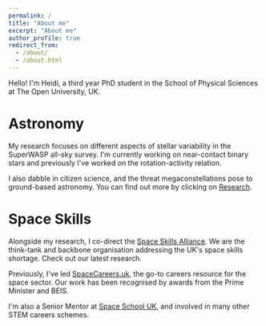 ```yaml
---
permalink: /
title: "About me"
excerpt: "About me"
author_profile: true
redirect_from: 
  - /about/
  - /about.html
---
```


Hello! I'm Heidi, a third year PhD student in the School of Physical Sciences at The Open University, UK. 


Astronomy
======

My research focuses on different aspects of stellar variability in the SuperWASP all-sky survey. I'm currently working on near-contact binary stars and previously I've worked on the rotation-activity relation. 

I also dabble in citizen science, and the threat megaconstellations pose to ground-based astronomy. You can find out more by clicking on [Research](https://heidibt1.github.io/research/). 


Space Skills
======

Alongside my research, I co-direct the [Space Skills Alliance](https://spaceskills.org/). We are the think-tank and backbone organisation addressing the UK's space skills shortage. Check out our latest research.

Previously, I've led [SpaceCareers.uk](https://spacecareers.uk/), the go-to careers resource for the space sector. Our work has been recognised by awards from the Prime Minister and BEIS.

I'm also a Senior Mentor at [Space School UK](http://spaceschool.co.uk/), and involved in many other STEM careers schemes.
